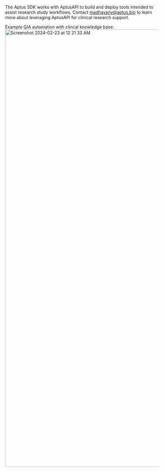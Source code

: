 The Aptus SDK works with AptusAPI to build and deploy tools intended to assist research study workflows. 
Contact madhavanv@aptus.bio to learn more about leveraging AptusAPI for clinical research support.

Example Q/A automation with clincal knowledge base:
<img width="1429" alt="Screenshot 2024-02-23 at 12 21 33 AM" src="https://github.com/venkateshms/Aptus/assets/68876092/dada363c-9c6b-4a7f-8aee-b6dadcdeafd6">
